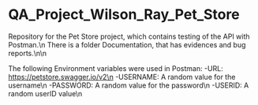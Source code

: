 # QA_Project_Wilson_Ray_Pet_Store

Repository for the Pet Store project, which contains testing of the API with Postman.\n
There is a folder Documentation, that has evidences and bug reports.\n\n

The following Environment variables were used in Postman:
-URL: https://petstore.swagger.io/v2\n
-USERNAME: A random value for the username\n
-PASSWORD: A random value for the password\n
-USERID: A random userID value\n